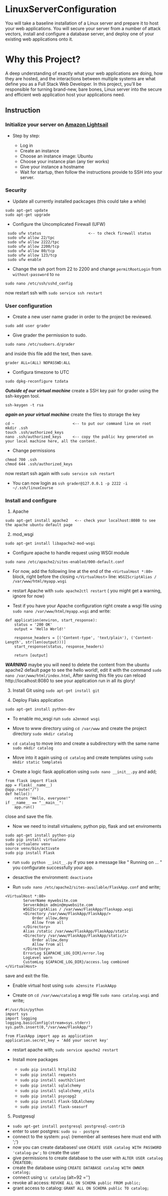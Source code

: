 # LinuxServerConfiguration

You will take a baseline installation of a Linux server and prepare it to host your web applications. You will secure your server from a number of attack vectors, install and configure a database server, and deploy one of your existing web applications onto it.

# Why this Project?

A deep understanding of exactly what your web applications are doing, how they are hosted, and the interactions between multiple systems are what define you as a Full Stack Web Developer. In this project, you’ll be responsible for turning brand-new, bare bones, Linux server into the secure and efficient web application host your applications need.


## Instruction


### Initialize your server on [Amazon Lightsail][1]

[1]:https://aws.amazon.com/es/lightsail/

  
 - Step by step:
 
    - Log in
    - Create an instance
    - Choose an instance image: Ubuntu
    - Choose your instance plan (any tier works)
    - Give your instance a hostname
    - Wait for startup, then follow the instructions provide to SSH into your server.
    
  
### Security

 * Update all currently installed packcages (this could take a while)
 ~~~
 sudo apt-get update
 sudo apt-get upgrade
 ~~~
 
 * Configure the Uncomplicated Firewall (UFW)
 ~~~
  sudo ufw status                     <-- to check firewall status
  sudo ufw allow 22/tpc
  sudo ufw allow 2222/tpc
  sudo ufw allow 2200/tcp
  sudo ufw allow 80/tcp
  sudo ufw allow 123/tcp
  sudo ufw enable
 ~~~
 
 * Change the ssh port from 22 to 2200 and change `permitRootLogin` from `without-password` to `no`

 ~~~
 sudo nano /etc/ssh/sshd_config
 ~~~
 now restart ssh with `sudo service ssh restart`
 
### User configuration
 
 * Create a new user name grader in order to the project be reviewed.
 ~~~
 sudo add user grader
 ~~~
 
 * Give grader the permission to sudo.
 ~~~
 sudo nano /etc/sudoers.d/grader
 ~~~
   and inside this file add the text, then save.
 ~~~
 grader ALL=(ALL) NOPASSWD:ALL
 ~~~
 
 * Configura timezone to UTC
 ~~~
 sudo dpkg-reconfigure tzdata
 ~~~
 
 ***Outside of our virtual machine*** create a SSH key pair for grader using the ssh-keygen tool.
 ~~~
 ssh-keygen -t rsa
 ~~~
 
 ***again on your virtual machine*** create the files to storage the key
 ~~~
 cd ~                          <-- to put our command line on root
 mkdir .ssh
 touch .ssh/authorized_keys
 nano .ssh/authorized_keys     <-- copy the public key generated on your local machine here, all the content.
 ~~~
 
 * Change permissions
 ~~~
 chmod 700 .ssh
 chmod 644 .ssh/authorized_keys
 ~~~
now restart ssh again with `sudo service ssh restart`

* You can now login as `ssh grader@127.0.0.1 -p 2222 -i ~/.ssh/linuxCourse`

### Install and configure

1. Apache
~~~
sudo apt-get install apache2   <-- check your localhost:8080 to see the apache ubuntu default page
~~~

2. mod_wsgi
~~~
sudo apt-get install libapache2-mod-wsgi
~~~

* Configure apache to handle request using WSGI module
~~~
sudo nano /etc/apache2/sites-enabled/000-default.conf
~~~

* For now, add the following line at the end of the `<VirtualHost *:80>` block, right before the closing `</VirtualHost>` line: `WSGIScriptAlias / /var/www/html/myapp.wsgi`

* restart Apache with `sudo apache2ctl restart` ( you might get a warning, ignore for now)

* Test if you have your Apache configuration right create a wsgi file using `sudo nano /var/www/html/myapp.wsgi` and write:
~~~
def application(environ, start_response):
    status = '200 OK'
    output = 'Hello World!'

    response_headers = [('Content-type', 'text/plain'), ('Content-Length', str(len(output)))]
    start_response(status, response_headers)

    return [output]
~~~
 ***WARNING*** maybe you will need to delete the content from the ubuntu apache2 default page to see the hello world!, edit it with the command `sudo nano /var/www/html/index.html`, After saving this file you can reload http://localhost:8080 to see your application run in all its glory!
 
3. Install Git using `sudo apt-get install git`

4. Deploy Flaks application
~~~
sudo apt-get install python-dev
~~~
* To enable mo_wsgi run `sudo a2enmod wsgi`

* Move to www directory using  `cd /var/www` and create the project directory `sudo mkdir catalog`
* `cd catalog` to move into and create a subdirectory with the same name `sudo mkdir catalog`
* Move into it again using `cd catalog` and create templates using `sudo mkdir static templates`
* Create a logic flask application using `sudo nano __init__.py` and add;
~~~
from flask import Flask
app = Flask(__name__)
@app.route("/")
def hello():
    return "Hello, everyone!"
if __name__ == "__main__":
    app.run()
~~~
close and save the file.

* Now we need to install virtualenv, python pip, flask and set enviroments
~~~
sudo apt-get install python-pip
sudo pip install virtualenv
sudo virtualenv venv
source venv/bin/activate
sudo pip install Flask
~~~
* run `sudo python __init__.py` if you see a message like " Running on ... " you configurate successfully your app.
* desactive the environment: `deactivate`

* Run `sudo nano /etc/apache2/sites-available/FlaskApp.conf` and write;
~~~
<VirtualHost *:80>
        ServerName mywebsite.com
        ServerAdmin admin@mywebsite.com
        WSGIScriptAlias / /var/www/FlaskApp/flaskapp.wsgi
        <Directory /var/www/FlaskApp/FlaskApp/>
            Order allow,deny
            Allow from all
        </Directory>
        Alias /static /var/www/FlaskApp/FlaskApp/static
        <Directory /var/www/FlaskApp/FlaskApp/static/>
            Order allow,deny
            Allow from all
        </Directory>
        ErrorLog ${APACHE_LOG_DIR}/error.log
        LogLevel warn
        CustomLog ${APACHE_LOG_DIR}/access.log combined
</VirtualHost>
~~~
save and exit the file.

* Enable virtual host using `sudo a2ensite FlaskAApp`

* Create on `cd /var/www/catalog` a wsgi file `sudo nano catalog.wsgi` and write;
~~~
#!/usr/bin/python
import sys
import logging
logging.basicConfig(stream=sys.stderr)
sys.path.insert(0,"/var/www/FlaskApp/")

from FlaskApp import app as application
application.secret_key = 'Add your secret key'
~~~

* restart apache with; `sudo service apache2 restart`

* Install more packages
  * `sudo pip install httplib2`
  * `sudo pip install requests`
  * `sudo pip install oauth2client`
  * `sudo pip install sqlalchemy`
  * `sudo pip install sqlalchemy_utils`
  * `sudo pip install psycopg2` 
  * `sudo pip install Flask-SQLAlchemy`
  * `sudo pip install flask-seasurf`

5. Postgresql

* `sudo apt-get install postgresql postgresql-contrib`
* enter to user postgres: `sudo su - postgre`
* connect to the system: `psql` (remember all senteses here must end with ';') 
* now you can create databases! use `CREATE USER catalog WITH PASSWORD 'catalog-pw';` to create the user
* give permissions to create database to the user with `ALTER USER catalog CREATEDB;`
* create the database using `CREATE DATABASE catalog WITH OWNER catalog;`
* connect using `\c catalog` (alt+92 ='\')
* revoke all access: `REVOKE ALL ON SCHEMA public FROM public;`
* grant access to catalog: `GRANT ALL ON SCHEMA public TO catalog;`
